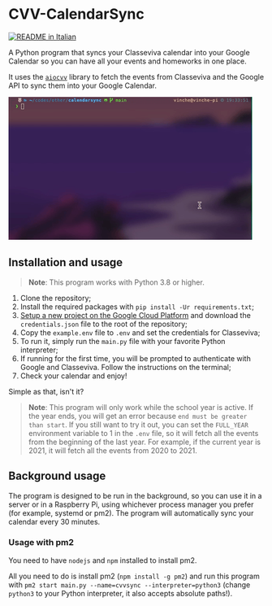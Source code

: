 # CVV-CalendarSync
[![README in Italian](https://img.shields.io/badge/README-in_Italian-184718)](README.it.md)

A Python program that syncs your Classeviva calendar into your Google Calendar so you can have all your events and homeworks in one place.

It uses the [`aiocvv`](https://github.com/Vinchethescript/aiocvv) library to fetch the events from Classeviva and the Google API to sync them into your Google Calendar.

![Demo](demo.gif)

## Installation and usage
> **Note**: This program works with Python 3.8 or higher.
1. Clone the repository;
2. Install the required packages with `pip install -Ur requirements.txt`;
3. [Setup a new project on the Google Cloud Platform](https://developers.google.com/calendar/api/quickstart/python) and download the `credentials.json` file to the root of the repository;
5. Copy the `example.env` file to `.env` and set the credentials for Classeviva;
6. To run it, simply run the `main.py` file with your favorite Python interpreter;
7. If running for the first time, you will be prompted to authenticate with Google and Classeviva. Follow the instructions on the terminal;
8. Check your calendar and enjoy!

Simple as that, isn't it?

> **Note**: This program will only work while the school year is active. If the year ends, you will get an error because `end must be greater than start`. If you still want to try it out, you can set the `FULL_YEAR` environment variable to 1 in the `.env` file, so it will fetch all the events from the beginning of the last year. For example, if the current year is 2021, it will fetch all the events from 2020 to 2021.

## Background usage
The program is designed to be run in the background, so you can use it in a server or in a Raspberry Pi, using whichever process manager you prefer (for example, systemd or pm2). The program will automatically sync your calendar every 30 minutes.

### Usage with pm2
You need to have `nodejs` and `npm` installed to install pm2.

All you need to do is install pm2 (`npm install -g pm2`) and run this program with `pm2 start main.py --name=cvvsync --interpreter=python3` (change `python3` to your Python interpreter, it also accepts absolute paths!).